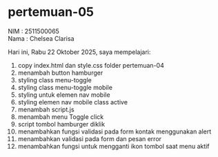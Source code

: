 # pertemuan-05

NIM : 2511500065<br>
Nama : Chelsea Clarisa<br>

Hari ini, Rabu 22 Oktober 2025, saya mempelajari:
<ol>
 <li>copy index.html dan style.css folder pertemuan-04</li>
 <li>menambah button hamburger</li>
 <li>styling class menu-toggle</li>
 <li>styling class menu-toggle mobile</li>
 <li>styling untuk elemen nav mobile</li>
 <li>styling elemen nav mobile class active</li>
 <li>menambah script.js</li>
 <li>menambah menu Toggle click</li>
 <li>script tombol hamburger diklik</li>
 <li>menambahkan fungsi validasi pada form kontak menggunakan alert</li>
 <li>menambahkan validasi pada form dan pesan error</li>
 <li>menambahkan fungsi untuk mengganti ikon tombol saat menu aktif</li>
</ol>
